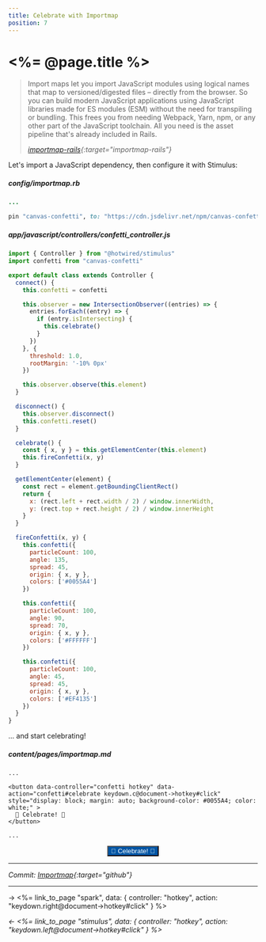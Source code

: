 ```yaml
---
title: Celebrate with Importmap
position: 7
---
```


# <%= @page.title %>

> Import maps let you import JavaScript modules using logical names that map to versioned/digested files – directly from the browser. So you can build modern JavaScript applications using JavaScript libraries made for ES modules (ESM) without the need for transpiling or bundling. This frees you from needing Webpack, Yarn, npm, or any other part of the JavaScript toolchain. All you need is the asset pipeline that's already included in Rails.
>
> _[importmap-rails](https://github.com/rails/importmap-rails){:target="importmap-rails"}_

Let's import a JavaScript dependency, then configure it with Stimulus:

##### _config/importmap.rb_

```ruby
...

pin "canvas-confetti", to: "https://cdn.jsdelivr.net/npm/canvas-confetti@1/dist/confetti.module.mjs"
```

##### _app/javascript/controllers/confetti_controller.js_

```javascript
import { Controller } from "@hotwired/stimulus"
import confetti from "canvas-confetti"

export default class extends Controller {
  connect() {
    this.confetti = confetti

    this.observer = new IntersectionObserver((entries) => {
      entries.forEach((entry) => {
        if (entry.isIntersecting) {
          this.celebrate()
        }
      })
    }, {
      threshold: 1.0,
      rootMargin: '-10% 0px'
    })

    this.observer.observe(this.element)
  }

  disconnect() {
    this.observer.disconnect()
    this.confetti.reset()
  }

  celebrate() {
    const { x, y } = this.getElementCenter(this.element)
    this.fireConfetti(x, y)
  }

  getElementCenter(element) {
    const rect = element.getBoundingClientRect()
    return {
      x: (rect.left + rect.width / 2) / window.innerWidth,
      y: (rect.top + rect.height / 2) / window.innerHeight
    }
  }

  fireConfetti(x, y) {
    this.confetti({
      particleCount: 100,
      angle: 135,
      spread: 45,
      origin: { x, y },
      colors: ['#0055A4']
    })

    this.confetti({
      particleCount: 100,
      angle: 90,
      spread: 70,
      origin: { x, y },
      colors: ['#FFFFFF']
    })

    this.confetti({
      particleCount: 100,
      angle: 45,
      spread: 45,
      origin: { x, y },
      colors: ['#EF4135']
    })
  }
}
```

... and start celebrating!

##### _content/pages/importmap.md_

```erb
...

<button data-controller="confetti hotkey" data-action="confetti#celebrate keydown.c@document->hotkey#click" style="display: block; margin: auto; background-color: #0055A4; color: white;" >
  🎉 Celebrate! 🎉
</button>

...
```

<button data-controller="confetti hotkey" data-action="confetti#celebrate keydown.c@document->hotkey#click" style="display: block; margin: auto; background-color: #0055A4; color: white;" >
  🎉 Celebrate! 🎉
</button>

---

_Commit: [Importmap](https://github.com/fcatuhe/rails-static/commit/8f8d12037a9d8847a395919c07b18b5538405f9e){:target="github"}_

---

→ <%= link_to_page "spark", data: { controller: "hotkey", action: "keydown.right@document->hotkey#click" } %>

_← <%= link_to_page "stimulus", data: { controller: "hotkey", action: "keydown.left@document->hotkey#click" } %>_
